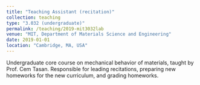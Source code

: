 ```yaml
---
title: "Teaching Assistant (recitation)"
collection: teaching
type: "3.032 (undergraduate)"
permalink: /teaching/2019-mit3032lab
venue: "MIT, Department of Materials Science and Engineering"
date: 2019-01-01
location: "Cambridge, MA, USA"
---
```


Undergraduate core course on mechanical behavior of materials, taught by Prof. Cem Tasan. Responsible for leading recitations, preparing new homeworks for the new curriculum, and grading homeworks.
